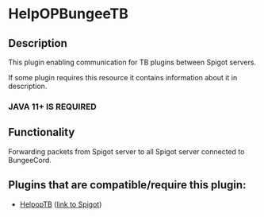 # HelpOPBungeeTB


## Description
This plugin enabling communication for TB plugins between Spigot servers.

If some plugin requires this resource it contains information about it in description.


### JAVA 11+ IS REQUIRED


## Functionality
Forwarding packets from Spigot server to all Spigot server connected to BungeeCord.

## Plugins that are compatible/require this plugin:
- [HelpopTB](https://github.com/MiloszBratkowski/HelpOPTB) ([link to Spigot](https://www.spigotmc.org/resources/helpoptb.108278/))